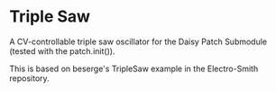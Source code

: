 # Triple Saw

A CV-controllable triple saw oscillator for the Daisy Patch Submodule (tested with the patch.init()).

This is based on beserge's TripleSaw example in the Electro-Smith repository.